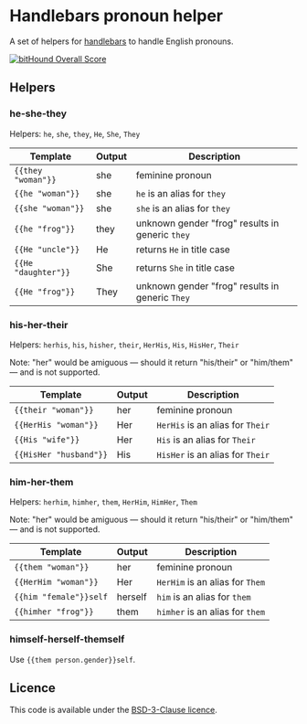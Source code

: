 # Handlebars pronoun helper

A set of helpers for [handlebars](handlebarsjs) to handle English pronouns.

[![bitHound Overall Score](https://www.bithound.io/github/bboyle/handlebars-pronouns/badges/score.svg)](https://www.bithound.io/github/bboyle/handlebars-pronouns)


## Helpers

### he-she-they

Helpers: `he`, `she`, `they`, `He`, `She`, `They`

 Template            | Output | Description
---------------------|--------|-------------
 `{{they "woman"}}`  | she    | feminine pronoun
 `{{he "woman"}}`    | she    | `he` is an alias for `they`
 `{{she "woman"}}`   | she    | `she` is an alias for `they`
 `{{he "frog"}}`     | they   | unknown gender "frog" results in generic `they`
 `{{He "uncle"}}`    | He     | returns `He` in title case
 `{{He "daughter"}}` | She    | returns `She` in title case
 `{{He "frog"}}`     | They   | unknown gender "frog" results in generic `They`


### his-her-their

Helpers: `herhis`, `his`, `hisher`, `their`, `HerHis`, `His`, `HisHer`, `Their`

Note: "her" would be amiguous — should it return "his/their" or "him/them" — and is not supported.

 Template               | Output | Description
------------------------|--------|-------------
 `{{their "woman"}}`    | her    | feminine pronoun
 `{{HerHis "woman"}}`   | Her    | `HerHis` is an alias for `Their`
 `{{His "wife"}}`       | Her    | `His` is an alias for `Their`
 `{{HisHer "husband"}}` | His    | `HisHer` is an alias for `Their`


### him-her-them

Helpers: `herhim`, `himher`, `them`, `HerHim`, `HimHer`, `Them`

Note: "her" would be amiguous — should it return "his/their" or "him/them" — and is not supported.

 Template               | Output  | Description
------------------------|---------|-------------
 `{{them "woman"}}`     | her     | feminine pronoun
 `{{HerHim "woman"}}`   | Her     | `HerHim` is an alias for `Them`
 `{{him "female"}}self` | herself | `him` is an alias for `them`
 `{{himher "frog"}}`    | them    | `himher` is an alias for `them`


### himself-herself-themself

Use `{{them person.gender}}self`.



## Licence

This code is available under the [BSD-3-Clause licence](LICENSE).

[handlebarsjs]: http://handlebarsjs.com

